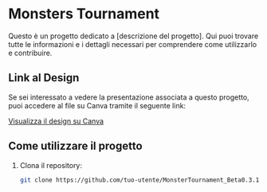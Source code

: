 # Monsters Tournament

Questo è un progetto dedicato a [descrizione del progetto]. Qui puoi trovare tutte le informazioni e i dettagli necessari per comprendere come utilizzarlo e contribuire.

## Link al Design

Se sei interessato a vedere la presentazione associata a questo progetto, puoi accedere al file su Canva tramite il seguente link:

[Visualizza il design su Canva](https://www.canva.com/design/DAGde3x3a5Y/dzSJDJ99c1M4yCzvothx3A/edit?utm_content=DAGde3x3a5Y&utm_campaign=designshare&utm_medium=link2&utm_source=sharebutton)

## Come utilizzare il progetto

1. Clona il repository:
   ```bash
   git clone https://github.com/tuo-utente/MonsterTournament_Beta0.3.1.zip
